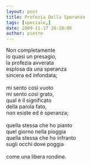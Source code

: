 ```yaml
---
layout: post
title: Profezia Della Speranza
tags: [speciale,]
date: 2009-11-17 20:20:00
author: pietro
---
```

Non completamente<br/>io quasi un presagio,<br/>la profezia avverata<br/>esplosa da una speranza<br/>sincera ed infondata;<br/><br/>mi sento così vuoto<br/>mi sento così grato,<br/>qual è il significato<br/>della parola fato,<br/>non esiste ed è speranza;<br/><br/>quella stessa che ho pianto<br/>quel giorno nella pioggia<br/>quella stessa che ho infranto<br/>sugli occhi dove poggia<br/><br/>come una libera rondine.
